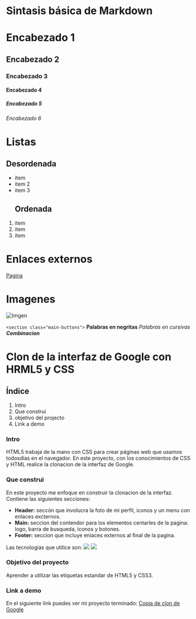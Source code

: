 # Sintasis básica de Markdown
# Encabezado 1
## Encabezado 2
### Encabezado 3
#### Encabezado 4
##### Encabezado 5
###### Encabezado 6

# Listas
  ## Desordenada
- item
- item 2
- item 3
  ## Ordenada
1. item
2. item
3. item
    
# Enlaces externos
  [Pagina](https://www.youtube.com/watch?v=DPIxVp04dfA)

# Imagenes
  ![Imgen](https://th.bing.com/th/id/OIP.go52UWlG-9lRPW8MevRKRQHaHN?pid=ImgDet&rs=1)

`<section class="main-buttons">`
  **Palabras en negritas** 
  _Palabras en cursivas_
  **_Combinacion_**

# Clon de la interfaz de Google con HRML5 y CSS
## Índice
1. Intro
2. Que construi
3. objetivo del projecto
4. Link a demo
### Intro
HTML5 trabaja de la mano con CSS para crear páginas web que usamos todosdias en el navegador. En este proyecto, con los conocimientos de CSS y HTML realice la clonacion de la interfaz de Google.
### Que construi
En este proyecto me enfoque en construir la clonacion de la interfaz. Contiene las siguientes secciones:
- **Header:** seccón que involucra la foto de mi perfil, iconos y un menu con enlaces excternos.
- **Main:** seccion del contendor para los elementos centarles de la pagina: logo, barra de busqueda, iconos y botones.
- **Footer:** seccion que incluye enlaces externos al final de la pagina.

Las tecnologias que utilice son:
<img src="https://img.shields.io/badge/HTML5-E34F26?style=for.the-badge&logo=html5&logoColor=white"/>
<img src="https://img.shields.io/badge/CSS3-1572B6?style=for-the-badge&logo=css3&logoColor=white"/>

### Objetivo del proyecto
Aprender a utilizar las etiquetas estandar de HTML5 y CSS3.
### Link a demo
En el siguiente link puedes ver mi proyecto terminado:
[Copia de clon de Google](gugulu-mpahmf5i0-andis-projects-461bfd2d.vercel.app)
